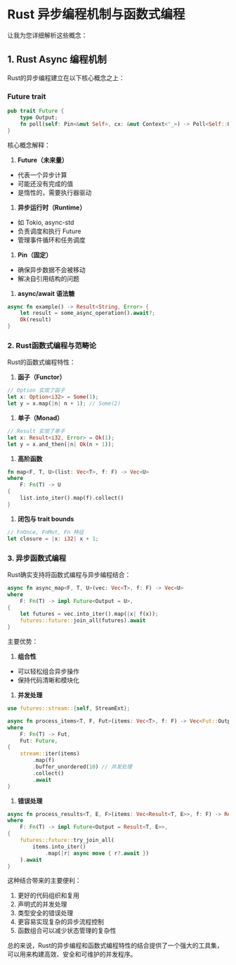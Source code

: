 # Rust 异步编程机制与函数式编程

让我为您详细解析这些概念：

## 1. Rust Async 编程机制

Rust的异步编程建立在以下核心概念之上：

### Future trait

```rust
pub trait Future {
    type Output;
    fn poll(self: Pin<&mut Self>, cx: &mut Context<'_>) -> Poll<Self::Output>;
}
```

核心概念解释：

1. **Future（未来量）**

- 代表一个异步计算
- 可能还没有完成的值
- 是惰性的，需要执行器驱动

1. **异步运行时（Runtime）**

- 如 Tokio, async-std
- 负责调度和执行 Future
- 管理事件循环和任务调度

1. **Pin（固定）**

- 确保异步数据不会被移动
- 解决自引用结构的问题

1. **async/await 语法糖**

```rust
async fn example() -> Result<String, Error> {
    let result = some_async_operation().await?;
    Ok(result)
}
```

### 2. Rust函数式编程与范畴论

Rust的函数式编程特性：

1. **函子（Functor）**

```rust
// Option 实现了函子
let x: Option<i32> = Some(1);
let y = x.map(|n| n + 1); // Some(2)
```

1. **单子（Monad）**

```rust
// Result 实现了单子
let x: Result<i32, Error> = Ok(1);
let y = x.and_then(|n| Ok(n + 1));
```

1. **高阶函数**

```rust
fn map<F, T, U>(list: Vec<T>, f: F) -> Vec<U>
where
    F: Fn(T) -> U
{
    list.into_iter().map(f).collect()
}
```

1. **闭包与 trait bounds**

```rust
// FnOnce, FnMut, Fn 特征
let closure = |x: i32| x + 1;
```

### 3. 异步函数式编程

Rust确实支持将函数式编程与异步编程结合：

```rust
async fn async_map<F, T, U>(vec: Vec<T>, f: F) -> Vec<U>
where
    F: Fn(T) -> impl Future<Output = U>,
{
    let futures = vec.into_iter().map(|x| f(x));
    futures::future::join_all(futures).await
}
```

主要优势：

1. **组合性**

- 可以轻松组合异步操作
- 保持代码清晰和模块化

1. **并发处理**

```rust
use futures::stream::{self, StreamExt};

async fn process_items<T, F, Fut>(items: Vec<T>, f: F) -> Vec<Fut::Output>
where
    F: Fn(T) -> Fut,
    Fut: Future,
{
    stream::iter(items)
        .map(f)
        .buffer_unordered(10) // 并发处理
        .collect()
        .await
}
```

1. **错误处理**

```rust
async fn process_results<T, E, F>(items: Vec<Result<T, E>>, f: F) -> Result<Vec<T>, E>
where
    F: Fn(T) -> impl Future<Output = Result<T, E>>,
{
    futures::future::try_join_all(
        items.into_iter()
            .map(|r| async move { r?.await })
    ).await
}
```

这种结合带来的主要便利：

1. 更好的代码组织和复用
2. 声明式的并发处理
3. 类型安全的错误处理
4. 更容易实现复杂的异步流程控制
5. 函数组合可以减少状态管理的复杂性

总的来说，Rust的异步编程和函数式编程特性的结合提供了一个强大的工具集，可以用来构建高效、安全和可维护的并发程序。
